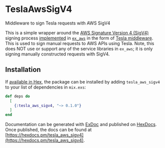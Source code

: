# TeslaAwsSigV4

Middleware to sign Tesla requests with AWS SigV4

This is a simple wrapper around the [AWS Signature Version 4 (SigV4)](https://github.com/teamon/tesla#middleware) signing process [implemented](https://github.com/ex-aws/ex_aws/blob/master/lib/ex_aws/auth.ex) in [`ex_aws`](https://github.com/ex-aws/ex_aws) in the form of [Tesla middleware](https://github.com/teamon/tesla#middleware). This is used to sign manual requests to AWS APIs using Tesla. Note, this does NOT use or support any of the service libraries in `ex_aws`; it is only signing manually constructed requests with SigV4.

## Installation

If [available in Hex](https://hex.pm/docs/publish), the package can be installed
by adding `tesla_aws_sigv4` to your list of dependencies in `mix.exs`:

```elixir
def deps do
  [
    {:tesla_aws_sigv4, "~> 0.1.0"}
  ]
end
```

Documentation can be generated with [ExDoc](https://github.com/elixir-lang/ex_doc)
and published on [HexDocs](https://hexdocs.pm). Once published, the docs can
be found at [https://hexdocs.pm/tesla_aws_sigv4](https://hexdocs.pm/tesla_aws_sigv4).

